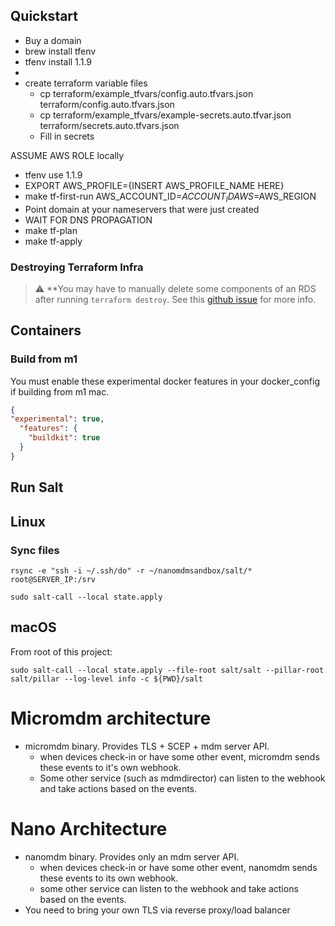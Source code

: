 ## Quickstart

- Buy a domain
- brew install tfenv
- tfenv install 1.1.9
- <INSTRUCTIONS FOR GENERATING IAM KEYS>
- create terraform variable files
    - cp terraform/example_tfvars/config.auto.tfvars.json terraform/config.auto.tfvars.json
    - cp terraform/example_tfvars/example-secrets.auto.tfvar.json terraform/secrets.auto.tfvars.json
    - Fill in secrets

ASSUME AWS ROLE locally

- tfenv use 1.1.9
- EXPORT AWS_PROFILE={INSERT AWS_PROFILE_NAME HERE}
- make tf-first-run AWS_ACCOUNT_ID=$ACCOUNT_ID AWS=$AWS_REGION
- Point domain at your nameservers that were just created
- WAIT FOR DNS PROPAGATION
- make tf-plan
- make tf-apply

### Destroying Terraform Infra

> :warning: **You may have to manually delete some components of an RDS after running `terraform destroy`. See this [github issue](https://github.com/hashicorp/terraform-provider-aws/issues/4597#issuecomment-912910432) for more info.

## Containers

### Build from m1
You must enable these experimental docker features in your docker_config if building from m1 mac.

```json
{
"experimental": true,
  "features": {
    "buildkit": true
  }
}
```

## Run Salt

## Linux 

### Sync files

```
rsync -e "ssh -i ~/.ssh/do" -r ~/nanomdmsandbox/salt/* root@SERVER_IP:/srv
```

```shell
sudo salt-call --local state.apply
```

## macOS

From root of this project:

```shell
sudo salt-call --local state.apply --file-root salt/salt --pillar-root salt/pillar --log-level info -c ${PWD}/salt
```

# Micromdm architecture

- micromdm binary. Provides TLS + SCEP + mdm server API.
    - when devices check-in or have some other event, micromdm sends these events to it's own webhook.
    - Some other service (such as mdmdirector) can listen to the webhook and take actions based on the events.

# Nano Architecture

- nanomdm binary. Provides only an mdm server API.
    - when devices check-in or have some other event, nanomdm sends these events to its own webhook.
    - some other service can listen to the webhook and take actions based on the events.
- You need to bring your own TLS via reverse proxy/load balancer
